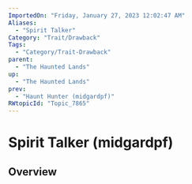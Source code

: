 ```yaml
---
ImportedOn: "Friday, January 27, 2023 12:02:47 AM"
Aliases:
  - "Spirit Talker"
Category: "Trait/Drawback"
Tags:
  - "Category/Trait-Drawback"
parent:
  - "The Haunted Lands"
up:
  - "The Haunted Lands"
prev:
  - "Haunt Hunter (midgardpf)"
RWtopicId: "Topic_7865"
---
```

# Spirit Talker (midgardpf)
## Overview
